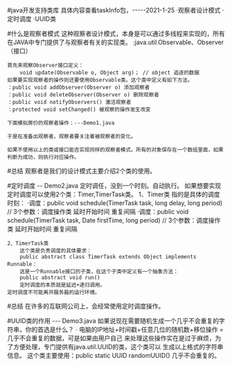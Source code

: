 #java开发支持类库  具体内容查看taskInfo包，-----2021-1-25
    ·观察者设计模式
    ·定时调度
    ·UUID类    
    
#什么是观察者模式
    这种观察者设计模式，本身是可以通过多线程来实现的，所有在JAVA中专门提供了与观察者有关的实现类。
    :java.util.Observable、Observer（接口）
    
    首先来观察Observer接口定义：
        void update(Observable o, Object arg)； // object 追逐的数据
    如果要实现观察者的操作则还要使用Observable类。这个类中定义有如下方法。
    ：public void addObserver(Observer o) 添加观察者
    ：public void deleteObserver(Observer o) 删除观察者
    ：public void notifyObservers() 激活观察者
    ：protected void setChanged() 被观察的操作发生改变
    
    下面模拟房价的观察者操作：---Demo1.java
    
    于是在准备出观察者，观察者要关注着被观察者的变化。
    
    如果不使用以上的类或接口能否实现同样的观察者模式。所有的对象保存在一个数组里面，如果判断为成功，则执行对应操作。
    
#总结
    观察者是我们的设计模式主要介绍2个类的使用。
        
        
#定时调度 -- Demo2.java
    定时调任，没到一个时刻。自动执行。
    如果想要实现定时调度可以使用2个类：Timer,TimerTask类。
    1、Timer类
        指的是具体的调度时刻：
        ·调度：public void schedule(TimerTask task, long delay, long period) // 3个参数：调度操作类 延时开始时间 重复间隔
        ·调度：public void schedule(TimerTask task, Date firstTime, long period) // 3个参数：调度操作类 延时开始时间 重复间隔
    
    2、TimerTask类
        这个类是负责调度的具体要求：
        public abstract class TimerTask extends Object implements Runnable：
        这是一个Runnable接口的子类，在这个子类中定义有一个抽象方法：
        public abstract void run()
        定时调度的本质就是延迟+递归调用。
    定时调度不可能离开服务器的运行环境。
#总结
    在许多的互联网公司上，会经常使用定时调度操作。
    
#UUID类的作用 --- Demo3.java
    如果说现在需要随机生成一个几乎不会重复的字符串，你的首选是什么？
     · 电脑的IP地址+时间戳+任意几位的随机数+移位操作 = 几乎不会重复的数据，可是如果由用户自己
       来处理这些操作实在是过于麻烦，为了方便处理，专门提供有java.util.UUID的类，这个类可以
       生成以上格式的字符串信息。
     这个类主要使用：public static UUID randomUUID()
     几乎不会重复的。
     
 
